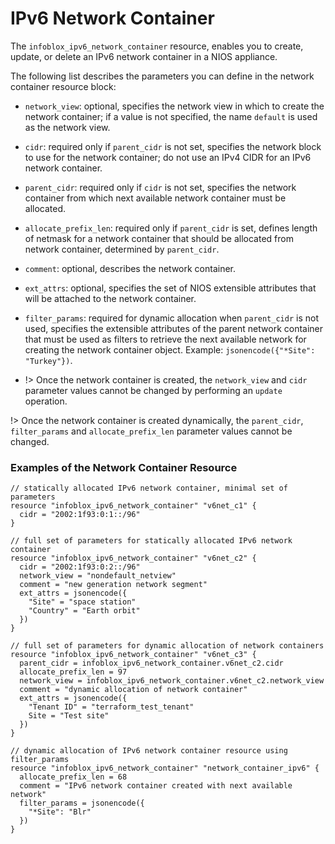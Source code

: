 # IPv6 Network Container

The `infoblox_ipv6_network_container` resource, enables you to create, update,
or delete an IPv6 network container in a NIOS appliance.

The following list describes the parameters you can define in the network container
resource block:

* `network_view`: optional, specifies the network view in which to create the network container; if a value is not specified, the name `default` is used as the network view.
* `cidr`: required only if `parent_cidr` is not set, specifies the network block to use for the network container; do not use an IPv4 CIDR for an IPv6 network container.
* `parent_cidr`: required only if `cidr` is not set, specifies the network container from which next available network container must be allocated.
* `allocate_prefix_len`: required only if `parent_cidr` is set, defines length of netmask for a network container that should be allocated from network container, determined by `parent_cidr`.
* `comment`: optional, describes the network container.
* `ext_attrs`: optional, specifies the set of NIOS extensible attributes that will be attached to the network container.
* `filter_params`: required for dynamic allocation when `parent_cidr` is not used, specifies the extensible attributes of the parent network container that must be used as filters to retrieve the next available network for creating the network container object. Example: `jsonencode({"*Site": "Turkey"})`.

* !> Once the network container is created, the `network_view` and `cidr` parameter values cannot be changed by performing an `update` operation.

!> Once the network container is created dynamically, the `parent_cidr`, `filter_params` and `allocate_prefix_len` parameter values cannot be changed.

### Examples of the Network Container Resource

```hcl
// statically allocated IPv6 network container, minimal set of parameters
resource "infoblox_ipv6_network_container" "v6net_c1" {
  cidr = "2002:1f93:0:1::/96"
}

// full set of parameters for statically allocated IPv6 network container
resource "infoblox_ipv6_network_container" "v6net_c2" {
  cidr = "2002:1f93:0:2::/96"
  network_view = "nondefault_netview"
  comment = "new generation network segment"
  ext_attrs = jsonencode({
    "Site" = "space station"
    "Country" = "Earth orbit"
  })
}

// full set of parameters for dynamic allocation of network containers
resource "infoblox_ipv6_network_container" "v6net_c3" {
  parent_cidr = infoblox_ipv6_network_container.v6net_c2.cidr
  allocate_prefix_len = 97
  network_view = infoblox_ipv6_network_container.v6net_c2.network_view
  comment = "dynamic allocation of network container"
  ext_attrs = jsonencode({
    "Tenant ID" = "terraform_test_tenant"
    Site = "Test site"
  })
}

// dynamic allocation of IPv6 network container resource using filter_params
resource "infoblox_ipv6_network_container" "network_container_ipv6" {
  allocate_prefix_len = 68
  comment = "IPv6 network container created with next available network"
  filter_params = jsonencode({
    "*Site": "Blr"
  })
}
```
